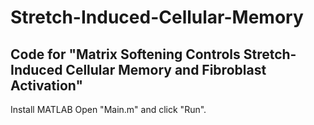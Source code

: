 # Stretch-Induced-Cellular-Memory
Code for "Matrix Softening Controls Stretch-Induced Cellular Memory and Fibroblast Activation"
-------------------------------------------------------------------------------------------------
Install MATLAB
Open "Main.m" and click "Run".
